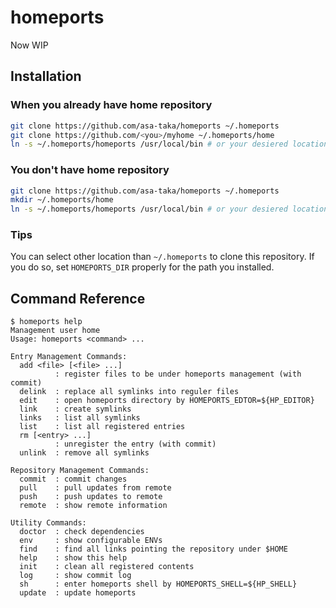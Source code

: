 # homeports

Now WIP

## Installation

### When you already have home repository

```sh
git clone https://github.com/asa-taka/homeports ~/.homeports
git clone https://github.com/<you>/myhome ~/.homeports/home
ln -s ~/.homeports/homeports /usr/local/bin # or your desiered location
```

### You don't have home repository

```sh
git clone https://github.com/asa-taka/homeports ~/.homeports
mkdir ~/.homeports/home
ln -s ~/.homeports/homeports /usr/local/bin # or your desiered location
```

### Tips

You can select other location than `~/.homeports` to clone this repository.
If you do so, set `HOMEPORTS_DIR` properly for the path you installed.

## Command Reference

```
$ homeports help
Management user home
Usage: homeports <command> ...

Entry Management Commands:
  add <file> [<file> ...]
          : register files to be under homeports management (with commit)
  delink  : replace all symlinks into reguler files
  edit    : open homeports directory by HOMEPORTS_EDTOR=${HP_EDITOR}
  link    : create symlinks
  links   : list all symlinks
  list    : list all registered entries
  rm [<entry> ...]
          : unregister the entry (with commit)
  unlink  : remove all symlinks

Repository Management Commands:
  commit  : commit changes
  pull    : pull updates from remote
  push    : push updates to remote
  remote  : show remote information

Utility Commands:
  doctor  : check dependencies
  env     : show configurable ENVs
  find    : find all links pointing the repository under $HOME
  help    : show this help
  init    : clean all registered contents
  log     : show commit log
  sh      : enter homeports shell by HOMEPORTS_SHELL=${HP_SHELL}
  update  : update homeports
```